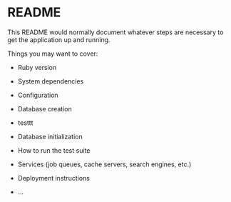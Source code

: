 # README

This README would normally document whatever steps are necessary to get the
application up and running.

Things you may want to cover:

* Ruby version

* System dependencies

* Configuration

* Database creation
* testtt
* Database initialization

* How to run the test suite

* Services (job queues, cache servers, search engines, etc.)

* Deployment instructions

* ...
